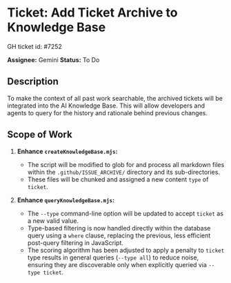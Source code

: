 # Ticket: Add Ticket Archive to Knowledge Base

GH ticket id: #7252

**Assignee:** Gemini
**Status:** To Do

## Description

To make the context of all past work searchable, the archived tickets will be integrated into the AI Knowledge Base. This will allow developers and agents to query for the history and rationale behind previous changes.

## Scope of Work

1.  **Enhance `createKnowledgeBase.mjs`:**
    -   The script will be modified to glob for and process all markdown files within the `.github/ISSUE_ARCHIVE/` directory and its sub-directories.
    -   These files will be chunked and assigned a new content `type` of `ticket`.

2.  **Enhance `queryKnowledgeBase.mjs`:**
    -   The `--type` command-line option will be updated to accept `ticket` as a new valid value.
    -   Type-based filtering is now handled directly within the database query using a `where` clause, replacing the previous, less efficient post-query filtering in JavaScript.
    -   The scoring algorithm has been adjusted to apply a penalty to `ticket` type results in general queries (`--type all`) to reduce noise, ensuring they are discoverable only when explicitly queried via `--type ticket`.
